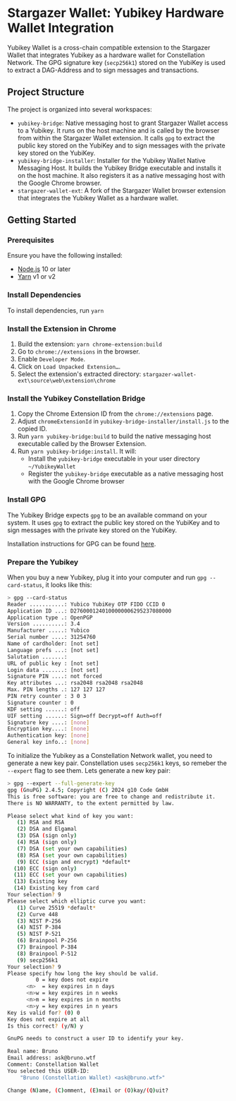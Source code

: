 # Stargazer Wallet: Yubikey Hardware Wallet Integration

Yubikey Wallet is a cross-chain compatible extension to the Stargazer Wallet that integrates Yubikey as a hardware wallet for Constellation Network. The GPG signature key (`secp256k1`) stored on the YubiKey is used to extract a DAG-Address and to sign messages and transactions.

## Project Structure

The project is organized into several workspaces:

- `yubikey-bridge`: Native messaging host to grant Stargazer Wallet access to a Yubikey. It runs on the host machine and is called by the browser from within the Stargazer Wallet extension. It calls `gpg` to extract the public key stored on the YubiKey and to sign messages with the private key stored on the YubiKey.
- `yubikey-bridge-installer`: Installer for the Yubikey Wallet Native Messaging Host. It builds the Yubikey Bridge executable and installs it on the host machine. It also registers it as a native messaging host with the Google Chrome browser.
- `stargazer-wallet-ext`: A fork of the Stargazer Wallet browser extension that integrates the Yubikey Wallet as a hardware wallet.

## Getting Started

### Prerequisites

Ensure you have the following installed:

- [Node.js](https://nodejs.org) 10 or later
- [Yarn](https://yarnpkg.com) v1 or v2

### Install Dependencies

To install dependencies, run `yarn`

### Install the Extension in Chrome

1. Build the extension: `yarn chrome-extension:build`
2. Go to `chrome://extensions` in the browser.
3. Enable `Developer Mode`.
4. Click on `Load Unpacked Extension…`.
5. Select the extension's extracted directory: `stargazer-wallet-ext\source\web\extension\chrome`

### Install the Yubikey Constellation Bridge

1. Copy the Chrome Extension ID from the `chrome://extensions` page.
2. Adjust `chromeExtensionId` in `yubikey-bridge-installer/install.js` to the copied ID.
3. Run `yarn yubikey-bridge:build` to build the native messaging host executable called by the Browser Extension.
4. Run `yarn yubikey-bridge:install`. It will:
    - Install the `yubikey-bridge` executable in your user directory `~/YubikeyWallet`
    - Register the `yubikey-bridge` executable as a native messaging host with the Google Chrome browser

### Install GPG

The Yubikey Bridge expects `gpg` to be an available command on your system. It uses `gpg` to extract the public key stored on the YubiKey and to sign messages with the private key stored on the YubiKey.

Installation instructions for GPG can be found [here](https://gnupg.org/download/).

### Prepare the Yubikey

When you buy a new Yubikey, plug it into your computer and run `gpg --card-status`, it looks like this:

```bash
> gpg --card-status
Reader ...........: Yubico YubiKey OTP FIDO CCID 0
Application ID ...: D2760001240100000006295237080000
Application type .: OpenPGP
Version ..........: 3.4
Manufacturer .....: Yubico
Serial number ....: 31254760
Name of cardholder: [not set]
Language prefs ...: [not set]
Salutation .......:
URL of public key : [not set]
Login data .......: [not set]
Signature PIN ....: not forced
Key attributes ...: rsa2048 rsa2048 rsa2048
Max. PIN lengths .: 127 127 127
PIN retry counter : 3 0 3
Signature counter : 0
KDF setting ......: off
UIF setting ......: Sign=off Decrypt=off Auth=off
Signature key ....: [none]
Encryption key....: [none]
Authentication key: [none]
General key info..: [none]
```

To initialize the Yubikey as a Constellation Network wallet, you need to generate a new key pair. Constellation uses `secp256k1` keys, so remeber the `--expert` flag to see them. Lets generate a new key pair:

```bash
> gpg --expert --full-generate-key
gpg (GnuPG) 2.4.5; Copyright (C) 2024 g10 Code GmbH
This is free software: you are free to change and redistribute it.
There is NO WARRANTY, to the extent permitted by law.

Please select what kind of key you want:
   (1) RSA and RSA
   (2) DSA and Elgamal
   (3) DSA (sign only)
   (4) RSA (sign only)
   (7) DSA (set your own capabilities)
   (8) RSA (set your own capabilities)
   (9) ECC (sign and encrypt) *default*
  (10) ECC (sign only)
  (11) ECC (set your own capabilities)
  (13) Existing key
  (14) Existing key from card
Your selection? 9
Please select which elliptic curve you want:
   (1) Curve 25519 *default*
   (2) Curve 448
   (3) NIST P-256
   (4) NIST P-384
   (5) NIST P-521
   (6) Brainpool P-256
   (7) Brainpool P-384
   (8) Brainpool P-512
   (9) secp256k1
Your selection? 9
Please specify how long the key should be valid.
         0 = key does not expire
      <n>  = key expires in n days
      <n>w = key expires in n weeks
      <n>m = key expires in n months
      <n>y = key expires in n years
Key is valid for? (0) 0
Key does not expire at all
Is this correct? (y/N) y

GnuPG needs to construct a user ID to identify your key.

Real name: Bruno
Email address: ask@bruno.wtf
Comment: Constellation Wallet
You selected this USER-ID:
    "Bruno (Constellation Wallet) <ask@bruno.wtf>"

Change (N)ame, (C)omment, (E)mail or (O)kay/(Q)uit?
```
